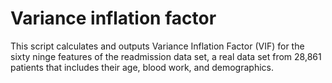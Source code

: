 # Variance inflation factor

This script calculates and outputs Variance Inflation Factor (VIF) for the sixty ninge features of the readmission data set, a real data set from 28,861 patients that includes their age, blood work, and demographics.
